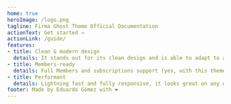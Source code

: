 ```yaml
---
home: true
heroImage: /logo.png
tagline: Firma Ghost Theme Official Documentation
actionText: Get started →
actionLink: /guide/
features:
- title: Clean & modern design
  details: It stands out for its clean design and is able to adapt to any company's identity. Light and dark version available.
- title: Members-ready
  details: Full Members and subscriptions support (yes, with this theme you can turn your audience into a business).
- title: Performant
  details: Lightning fast and fully responsive, it looks great on any device. Compatible with modern browsers. Accessibility as part of its core.
footer: Made by Eduardo Gómez with ❤️
---
```

